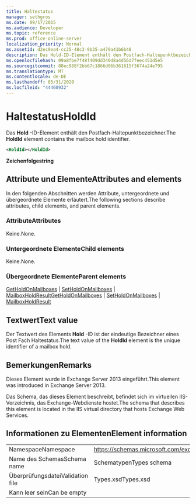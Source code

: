 ```yaml
---
title: Haltestatus
manager: sethgros
ms.date: 09/17/2015
ms.audience: Developer
ms.topic: reference
ms.prod: office-online-server
localization_priority: Normal
ms.assetid: d2ec9ea4-cc25-48c3-9b35-a479a41b6b48
description: Das Hold-ID-Element enthält den Postfach-Haltepunktbezeichner.
ms.openlocfilehash: 09a8fbe7f48f409dd340d8a4d56d7feec451d5e5
ms.sourcegitcommit: 88ec988f2bb67c1866d06b361615f3674a24e795
ms.translationtype: MT
ms.contentlocale: de-DE
ms.lasthandoff: 05/31/2020
ms.locfileid: "44460932"
---
```

# <a name="holdid"></a><span data-ttu-id="72bfd-103">Haltestatus</span><span class="sxs-lookup"><span data-stu-id="72bfd-103">HoldId</span></span>

<span data-ttu-id="72bfd-104">Das **Hold** -ID-Element enthält den Postfach-Haltepunktbezeichner.</span><span class="sxs-lookup"><span data-stu-id="72bfd-104">The **HoldId** element contains the mailbox hold identifier.</span></span> 
  
```XML
<HoldId></HoldId>
```

 <span data-ttu-id="72bfd-105">**Zeichenfolge**</span><span class="sxs-lookup"><span data-stu-id="72bfd-105">**string**</span></span>
## <a name="attributes-and-elements"></a><span data-ttu-id="72bfd-106">Attribute und Elemente</span><span class="sxs-lookup"><span data-stu-id="72bfd-106">Attributes and elements</span></span>

<span data-ttu-id="72bfd-107">In den folgenden Abschnitten werden Attribute, untergeordnete und übergeordnete Elemente erläutert.</span><span class="sxs-lookup"><span data-stu-id="72bfd-107">The following sections describe attributes, child elements, and parent elements.</span></span>
  
### <a name="attributes"></a><span data-ttu-id="72bfd-108">Attribute</span><span class="sxs-lookup"><span data-stu-id="72bfd-108">Attributes</span></span>

<span data-ttu-id="72bfd-109">Keine.</span><span class="sxs-lookup"><span data-stu-id="72bfd-109">None.</span></span>
  
### <a name="child-elements"></a><span data-ttu-id="72bfd-110">Untergeordnete Elemente</span><span class="sxs-lookup"><span data-stu-id="72bfd-110">Child elements</span></span>

<span data-ttu-id="72bfd-111">Keine.</span><span class="sxs-lookup"><span data-stu-id="72bfd-111">None.</span></span>
  
### <a name="parent-elements"></a><span data-ttu-id="72bfd-112">Übergeordnete Elemente</span><span class="sxs-lookup"><span data-stu-id="72bfd-112">Parent elements</span></span>

<span data-ttu-id="72bfd-113">[GetHoldOnMailboxes](getholdonmailboxes.md)  |  [SetHoldOnMailboxes](setholdonmailboxes.md)  |  [MailboxHoldResult](mailboxholdresult.md)</span><span class="sxs-lookup"><span data-stu-id="72bfd-113">[GetHoldOnMailboxes](getholdonmailboxes.md) | [SetHoldOnMailboxes](setholdonmailboxes.md) | [MailboxHoldResult](mailboxholdresult.md)</span></span>
  
## <a name="text-value"></a><span data-ttu-id="72bfd-114">Textwert</span><span class="sxs-lookup"><span data-stu-id="72bfd-114">Text value</span></span>

<span data-ttu-id="72bfd-115">Der Textwert des Elements **Hold** -ID ist der eindeutige Bezeichner eines Post Fach Haltestatus.</span><span class="sxs-lookup"><span data-stu-id="72bfd-115">The text value of the **HoldId** element is the unique identifier of a mailbox hold.</span></span> 
  
## <a name="remarks"></a><span data-ttu-id="72bfd-116">Bemerkungen</span><span class="sxs-lookup"><span data-stu-id="72bfd-116">Remarks</span></span>

<span data-ttu-id="72bfd-117">Dieses Element wurde in Exchange Server 2013 eingeführt.</span><span class="sxs-lookup"><span data-stu-id="72bfd-117">This element was introduced in Exchange Server 2013.</span></span>
  
<span data-ttu-id="72bfd-118">Das Schema, das dieses Element beschreibt, befindet sich im virtuellen IIS-Verzeichnis, das Exchange-Webdienste hostet.</span><span class="sxs-lookup"><span data-stu-id="72bfd-118">The schema that describes this element is located in the IIS virtual directory that hosts Exchange Web Services.</span></span>
  
## <a name="element-information"></a><span data-ttu-id="72bfd-119">Informationen zu Elementen</span><span class="sxs-lookup"><span data-stu-id="72bfd-119">Element information</span></span>

|||
|:-----|:-----|
|<span data-ttu-id="72bfd-120">Namespace</span><span class="sxs-lookup"><span data-stu-id="72bfd-120">Namespace</span></span>  <br/> |https://schemas.microsoft.com/exchange/services/2006/types  <br/> |
|<span data-ttu-id="72bfd-121">Name des Schemas</span><span class="sxs-lookup"><span data-stu-id="72bfd-121">Schema name</span></span>  <br/> |<span data-ttu-id="72bfd-122">Schematypen</span><span class="sxs-lookup"><span data-stu-id="72bfd-122">Types schema</span></span>  <br/> |
|<span data-ttu-id="72bfd-123">Überprüfungsdatei</span><span class="sxs-lookup"><span data-stu-id="72bfd-123">Validation file</span></span>  <br/> |<span data-ttu-id="72bfd-124">Types.xsd</span><span class="sxs-lookup"><span data-stu-id="72bfd-124">Types.xsd</span></span>  <br/> |
|<span data-ttu-id="72bfd-125">Kann leer sein</span><span class="sxs-lookup"><span data-stu-id="72bfd-125">Can be empty</span></span>  <br/> ||
   

